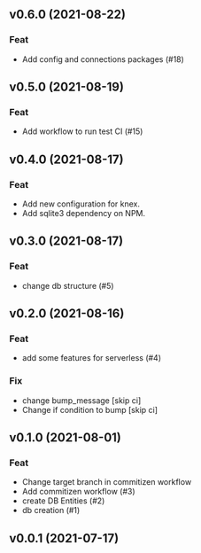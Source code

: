 ## v0.6.0 (2021-08-22)

### Feat

- Add config and connections packages (#18)

## v0.5.0 (2021-08-19)

### Feat

- Add workflow to run test CI (#15)

## v0.4.0 (2021-08-17)

### Feat

- Add new configuration for knex.
- Add sqlite3 dependency on NPM.

## v0.3.0 (2021-08-17)

### Feat

- change db structure (#5)

## v0.2.0 (2021-08-16)

### Feat

- add some features for serverless (#4)

### Fix

- change bump_message [skip ci]
- Change if condition to bump [skip ci]

## v0.1.0 (2021-08-01)

### Feat

- Change target branch in commitizen workflow
- Add commitizen workflow (#3)
- create DB Entities (#2)
- db creation (#1)

## v0.0.1 (2021-07-17)
